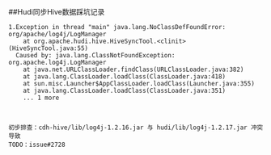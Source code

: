 ##Hudi同步Hive数据踩坑记录

    1.Exception in thread "main" java.lang.NoClassDefFoundError: org/apache/log4j/LogManager
      	at org.apache.hudi.hive.HiveSyncTool.<clinit>(HiveSyncTool.java:55)
      Caused by: java.lang.ClassNotFoundException: org.apache.log4j.LogManager
      	at java.net.URLClassLoader.findClass(URLClassLoader.java:382)
      	at java.lang.ClassLoader.loadClass(ClassLoader.java:418)
      	at sun.misc.Launcher$AppClassLoader.loadClass(Launcher.java:355)
      	at java.lang.ClassLoader.loadClass(ClassLoader.java:351)
      	... 1 more
      	
    
    
    初步排查：cdh-hive/lib/log4j-1.2.16.jar 与 hudi/lib/log4j-1.2.17.jar 冲突导致
    TODO：issue#2728